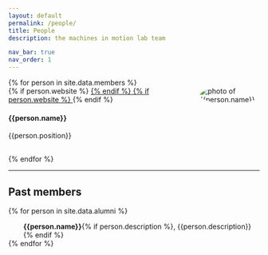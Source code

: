 ```yaml
---
layout: default
permalink: /people/
title: People
description: the machines in motion lab team

nav_bar: true
nav_order: 1
---
```


<div class="row align-items-top justify-content-around">
{% for person in site.data.members %}
<div class="col-sm-12 col-md-6" style="padding-bottom: 30px">
  <div class="row justify-content-center">
    <div class="col">
    {% if person.website %}
    <a href="{{person.website}}">
    {% endif %}
      <img style="border-radius:50%; float: right; max-height: 120px; max-width: 120px;" src="{{ person.image | prepend: '/assets/img/' | prepend: site.baseurl }}" alt="photo of {{person.name}}">
    {% if person.website %}
    </a>
    {% endif %}
    </div>
    <div class="col">
      <h4>{{person.name}}</h4>
      {{person.position}}
    </div>
  </div>
</div>
{% endfor %}
</div>

---

## Past members
{% for person in site.data.alumni %}
<!-- The paddingtop and margin-top edits allow anchors to link properly. -->
<div class="row" style="padding-left: 30px">
<span>
  <strong>{{person.name}}</strong>{% if person.description %}, {{person.description}} {% endif %}
  </span>
</div>
{% endfor %}

